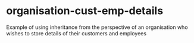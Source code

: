 # organisation-cust-emp-details
Example of using inheritance from the perspective of an organisation who wishes to store details of their customers and employees
